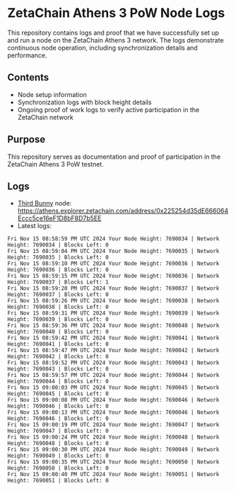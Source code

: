 # ZetaChain Athens 3 PoW Node Logs
This repository contains logs and proof that we have successfully set up and run a node on the ZetaChain Athens 3 network. The logs demonstrate continuous node operation, including synchronization details and performance.

## Contents
- Node setup information
- Synchronization logs with block height details
- Ongoing proof of work logs to verify active participation in the ZetaChain network

## Purpose
This repository serves as documentation and proof of participation in the ZetaChain Athens 3 PoW testnet.

## Logs

- [Third Bunny](https://thirdbunny.xyz/) node: https://athens.explorer.zetachain.com/address/0x225254d35dE666064Eccc5ce16eF1D8bF8D7b5EE
- Latest logs:
```
Fri Nov 15 08:58:59 PM UTC 2024 Your Node Height: 7690034 | Network Height: 7690034 | Blocks Left: 0
Fri Nov 15 08:59:04 PM UTC 2024 Your Node Height: 7690035 | Network Height: 7690035 | Blocks Left: 0
Fri Nov 15 08:59:10 PM UTC 2024 Your Node Height: 7690036 | Network Height: 7690036 | Blocks Left: 0
Fri Nov 15 08:59:15 PM UTC 2024 Your Node Height: 7690036 | Network Height: 7690037 | Blocks Left: 1
Fri Nov 15 08:59:20 PM UTC 2024 Your Node Height: 7690037 | Network Height: 7690037 | Blocks Left: 0
Fri Nov 15 08:59:26 PM UTC 2024 Your Node Height: 7690038 | Network Height: 7690038 | Blocks Left: 0
Fri Nov 15 08:59:31 PM UTC 2024 Your Node Height: 7690039 | Network Height: 7690039 | Blocks Left: 0
Fri Nov 15 08:59:36 PM UTC 2024 Your Node Height: 7690040 | Network Height: 7690040 | Blocks Left: 0
Fri Nov 15 08:59:42 PM UTC 2024 Your Node Height: 7690041 | Network Height: 7690041 | Blocks Left: 0
Fri Nov 15 08:59:47 PM UTC 2024 Your Node Height: 7690042 | Network Height: 7690042 | Blocks Left: 0
Fri Nov 15 08:59:52 PM UTC 2024 Your Node Height: 7690043 | Network Height: 7690043 | Blocks Left: 0
Fri Nov 15 08:59:57 PM UTC 2024 Your Node Height: 7690044 | Network Height: 7690044 | Blocks Left: 0
Fri Nov 15 09:00:03 PM UTC 2024 Your Node Height: 7690045 | Network Height: 7690045 | Blocks Left: 0
Fri Nov 15 09:00:08 PM UTC 2024 Your Node Height: 7690046 | Network Height: 7690046 | Blocks Left: 0
Fri Nov 15 09:00:13 PM UTC 2024 Your Node Height: 7690046 | Network Height: 7690046 | Blocks Left: 0
Fri Nov 15 09:00:19 PM UTC 2024 Your Node Height: 7690047 | Network Height: 7690047 | Blocks Left: 0
Fri Nov 15 09:00:24 PM UTC 2024 Your Node Height: 7690048 | Network Height: 7690048 | Blocks Left: 0
Fri Nov 15 09:00:30 PM UTC 2024 Your Node Height: 7690049 | Network Height: 7690049 | Blocks Left: 0
Fri Nov 15 09:00:35 PM UTC 2024 Your Node Height: 7690050 | Network Height: 7690050 | Blocks Left: 0
Fri Nov 15 09:00:40 PM UTC 2024 Your Node Height: 7690051 | Network Height: 7690051 | Blocks Left: 0
```
